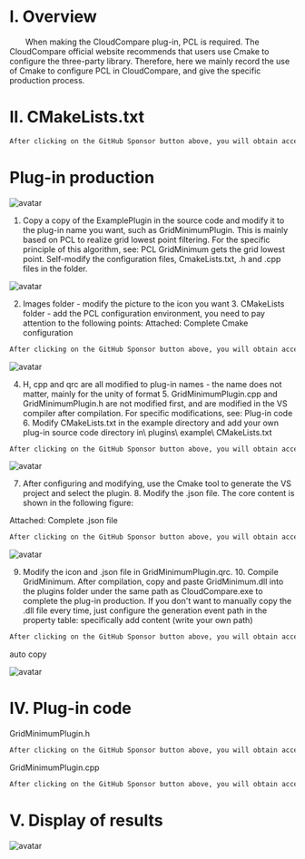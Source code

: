#  I. Overview 

   When making the CloudCompare plug-in, PCL is required. The CloudCompare official website recommends that users use Cmake to configure the three-party library. Therefore, here we mainly record the use of Cmake to configure PCL in CloudCompare, and give the specific production process. 

#  II. CMakeLists.txt 

  ```python  
After clicking on the GitHub Sponsor button above, you will obtain access permissions to my private code repository ( https://github.com/slowlon/my_code_bar ) to view this blog code. By searching the code number of this blog, you can find the code you need, code number is: 2024020309574164534
  ```  
#  Plug-in production 

 ![avatar]( f8faaccb8aac422099daff8693e04209.png) 

 1. Copy a copy of the ExamplePlugin in the source code and modify it to the plug-in name you want, such as GridMinimumPlugin. This is mainly based on PCL to realize grid lowest point filtering. For the specific principle of this algorithm, see: PCL GridMinimum gets the grid lowest point. Self-modify the configuration files, CmakeLists.txt, .h and .cpp files in the folder. 

 ![avatar]( 0024472ffec948fbbced1f6d1c6190c0.png) 

 2. Images folder - modify the picture to the icon you want 3. CMakeLists folder - add the PCL configuration environment, you need to pay attention to the following points: Attached: Complete Cmake configuration 

  ```python  
After clicking on the GitHub Sponsor button above, you will obtain access permissions to my private code repository ( https://github.com/slowlon/my_code_bar ) to view this blog code. By searching the code number of this blog, you can find the code you need, code number is: 2024020309574164534
  ```  
 ![avatar]( 94fabd93c7a847a2a19338fd75fa6cbe.png) 

 4. H, cpp and qrc are all modified to plug-in names - the name does not matter, mainly for the unity of format 5. GridMinimumPlugin.cpp and GridMinimumPlugin.h are not modified first, and are modified in the VS compiler after compilation. For specific modifications, see: Plug-in code 6. Modify CMakeLists.txt in the example directory and add your own plug-in source code directory in\ plugins\ example\ CMakeLists.txt 

  ```python  
After clicking on the GitHub Sponsor button above, you will obtain access permissions to my private code repository ( https://github.com/slowlon/my_code_bar ) to view this blog code. By searching the code number of this blog, you can find the code you need, code number is: 2024020309574164534
  ```  
 ![avatar]( 4ffc1d7e6e5e456194d61d68874136e5.png) 

 7. After configuring and modifying, use the Cmake tool to generate the VS project and select the plugin. 8. Modify the .json file. The core content is shown in the following figure:  

 Attached: Complete .json file 

  ```python  
After clicking on the GitHub Sponsor button above, you will obtain access permissions to my private code repository ( https://github.com/slowlon/my_code_bar ) to view this blog code. By searching the code number of this blog, you can find the code you need, code number is: 2024020309574164534
  ```  
 ![avatar]( 322f002e3f8b477bb6a078516a587fd7.png) 

 9. Modify the icon and .json file in GridMinimumPlugin.qrc. 10. Compile GridMinimum. After compilation, copy and paste GridMinimum.dll into the plugins folder under the same path as CloudCompare.exe to complete the plug-in production. If you don't want to manually copy the .dll file every time, just configure the generation event path in the property table: specifically add content (write your own path) 

  ```python  
After clicking on the GitHub Sponsor button above, you will obtain access permissions to my private code repository ( https://github.com/slowlon/my_code_bar ) to view this blog code. By searching the code number of this blog, you can find the code you need, code number is: 2024020309574164534
  ```  
 auto copy 

 ![avatar]( 47f9f76790e5479c9afb47a75d834f04.png) 

#  IV. Plug-in code 

 GridMinimumPlugin.h 

  ```python  
After clicking on the GitHub Sponsor button above, you will obtain access permissions to my private code repository ( https://github.com/slowlon/my_code_bar ) to view this blog code. By searching the code number of this blog, you can find the code you need, code number is: 2024020309574164534
  ```  
 GridMinimumPlugin.cpp 

  ```python  
After clicking on the GitHub Sponsor button above, you will obtain access permissions to my private code repository ( https://github.com/slowlon/my_code_bar ) to view this blog code. By searching the code number of this blog, you can find the code you need, code number is: 2024020309574164534
  ```  
#  V. Display of results 

 ![avatar]( 81f3d94755c54a5bb10c2c137f896f8d.gif) 

